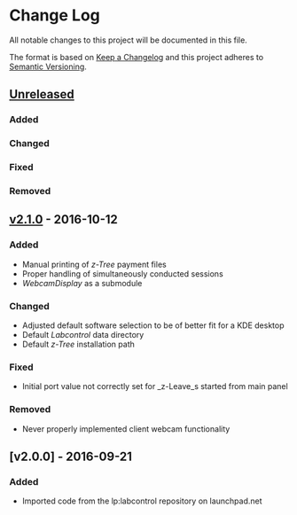 # Change Log
All notable changes to this project will be documented in this file.

The format is based on [Keep a Changelog](http://keepachangelog.com/)
and this project adheres to [Semantic Versioning](http://semver.org/).

## [Unreleased]
### Added
### Changed
### Fixed
### Removed

## [v2.1.0] - 2016-10-12
### Added
* Manual printing of _z-Tree_ payment files
* Proper handling of simultaneously conducted sessions
* _WebcamDisplay_ as a submodule
### Changed
* Adjusted default software selection to be of better fit for a KDE desktop
* Default _Labcontrol_ data directory
* Default _z-Tree_ installation path
### Fixed
* Initial port value not correctly set for _z-Leave_s started from main panel
### Removed
* Never properly implemented client webcam functionality

## [v2.0.0] - 2016-09-21
### Added
* Imported code from the lp:labcontrol repository on launchpad.net

[Unreleased]: https://github.com/markuspg/Labcontrol/compare/v2.1.0...HEAD
[v2.1.0]: https://github.com/markuspg/Labcontrol/compare/v2.0.0...v2.1.0
